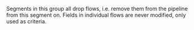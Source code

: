Segments in this group all drop flows, i.e. remove them from the pipeline from this
segment on. Fields in individual flows are never modified, only used as criteria.
